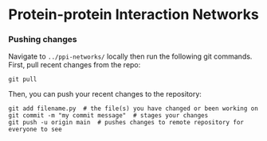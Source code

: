 # Protein-protein Interaction Networks
### Pushing changes
Navigate to `../ppi-networks/` locally then run the following git commands. First, pull recent changes from the repo:
```
git pull
```
Then, you can push your recent changes to the repository:
```
git add filename.py  # the file(s) you have changed or been working on
git commit -m "my commit message"  # stages your changes
git push -u origin main  # pushes changes to remote repository for everyone to see
```
